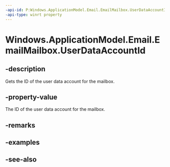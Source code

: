 ----api-id: P:Windows.ApplicationModel.Email.EmailMailbox.UserDataAccountId
-api-type: winrt property
---<!-- Property syntaxpublic string UserDataAccountId { get; }--># Windows.ApplicationModel.Email.EmailMailbox.UserDataAccountId## -descriptionGets the ID of the user data account for the mailbox.## -property-valueThe ID of the user data account for the mailbox.## -remarks## -examples## -see-also